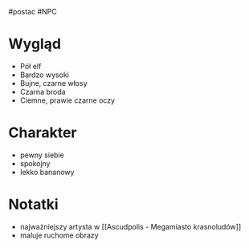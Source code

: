 #postac #NPC 
# Wygląd
* Pół elf
* Bardzo wysoki
* Bujne, czarne włosy
* Czarna broda
* Ciemne, prawie czarne oczy

# Charakter
* pewny siebie
* spokojny
* lekko bananowy

# Notatki
* najważniejszy artysta w [[Ascudpolis - Megamiasto krasnoludów]]
* maluje ruchome obrazy